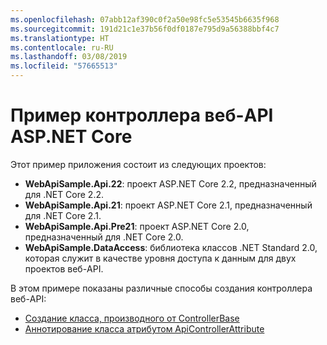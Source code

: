```yaml
---
ms.openlocfilehash: 07abb12af390c0f2a50e98fc5e53545b6635f968
ms.sourcegitcommit: 191d21c1e37b56f0df0187e795d9a56388bbf4c7
ms.translationtype: HT
ms.contentlocale: ru-RU
ms.lasthandoff: 03/08/2019
ms.locfileid: "57665513"
---
```

# <a name="aspnet-core-web-api-controller-sample"></a>Пример контроллера веб-API ASP.NET Core

Этот пример приложения состоит из следующих проектов:

- **WebApiSample.Api.22**: проект ASP.NET Core 2.2, предназначенный для .NET Core 2.2.
- **WebApiSample.Api.21**: проект ASP.NET Core 2.1, предназначенный для .NET Core 2.1.
- **WebApiSample.Api.Pre21**: проект ASP.NET Core 2.0, предназначенный для .NET Core 2.0.
- **WebApiSample.DataAccess**: библиотека классов .NET Standard 2.0, которая служит в качестве уровня доступа к данным для двух проектов веб-API.

В этом примере показаны различные способы создания контроллера веб-API:

- [Создание класса, производного от ControllerBase](https://docs.microsoft.com/aspnet/core/web-api#derive-class-from-controllerbase)
- [Аннотирование класса атрибутом ApiControllerAttribute](https://docs.microsoft.com/aspnet/core/web-api#annotate-class-with-apicontrollerattribute)

